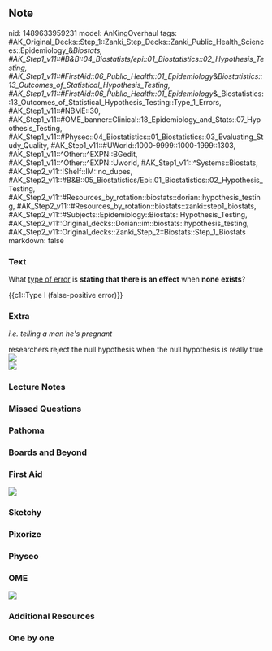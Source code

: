 ## Note
nid: 1489633959231
model: AnKingOverhaul
tags: #AK_Original_Decks::Step_1::Zanki_Step_Decks::Zanki_Public_Health_Sciences::Epidemiology_&_Biostats, #AK_Step1_v11::#B&B::04_Biostatists/epi::01_Biostatistics::02_Hypothesis_Testing, #AK_Step1_v11::#FirstAid::06_Public_Health::01_Epidemiology_&_Biostatistics::13_Outcomes_of_Statistical_Hypothesis_Testing, #AK_Step1_v11::#FirstAid::06_Public_Health::01_Epidemiology_&_Biostatistics::13_Outcomes_of_Statistical_Hypothesis_Testing::Type_1_Errors, #AK_Step1_v11::#NBME::30, #AK_Step1_v11::#OME_banner::Clinical::18_Epidemiology_and_Stats::07_Hypothesis_Testing, #AK_Step1_v11::#Physeo::04_Biostatistics::01_Biostatistics::03_Evaluating_Study_Quality, #AK_Step1_v11::#UWorld::1000-9999::1000-1999::1303, #AK_Step1_v11::^Other::^EXPN::BGedit, #AK_Step1_v11::^Other::^EXPN::Uworld, #AK_Step1_v11::^Systems::Biostats, #AK_Step2_v11::!Shelf::IM::no_dupes, #AK_Step2_v11::#B&B::05_Biostatistics/Epi::01_Biostatistics::02_Hypothesis_Testing, #AK_Step2_v11::#Resources_by_rotation::biostats::dorian::hypothesis_testing, #AK_Step2_v11::#Resources_by_rotation::biostats::zanki::step1_biostats, #AK_Step2_v11::#Subjects::Epidemiology::Biostats::Hypothesis_Testing, #AK_Step2_v11::Original_decks::Dorian::im::biostats::hypothesis_testing, #AK_Step2_v11::Original_decks::Zanki_Step_2::Biostats::Step_1_Biostats
markdown: false

### Text
What <u>type of error</u> is <b>stating that there is an effect</b>
when <b>none</b> <b>exists</b>?
<div>
  {{c1::Type I (false-positive error)}}
</div>

### Extra
<i>i.e. telling a man he's pregnant</i>
<div>
  researchers reject the null hypothesis when the null hypothesis
  is really true
  <div><img src="paste-211561499066687.jpg"></div>
</div>
<div><img src="paste-40093519708161.jpg"></div>

### Lecture Notes


### Missed Questions


### Pathoma


### Boards and Beyond


### First Aid
<img src="tmp1AOaEH.png">

### Sketchy


### Pixorize


### Physeo


### OME
<div class="ome-widget">
  <a href=
  "https://onlinemeded.org/spa/epidemiology-and-stats/hypothesis-testing/acquire?ref=anki">
  <img src="_OME_AnkiFlashcards_Lesson_3.png"></a>
</div>

### Additional Resources


### One by one

